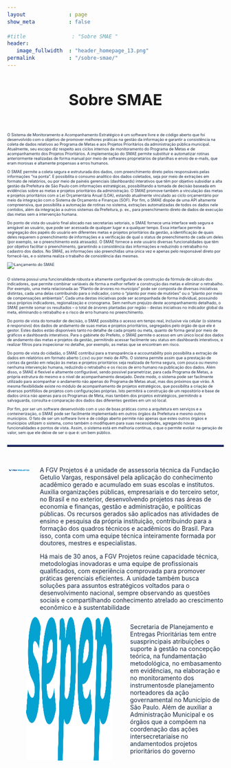 ```yaml
---
layout              : page
show_meta           : false

#title               : "Sobre SMAE "
header:
   image_fullwidth  : "header_homepage_13.png"
permalink           : "/sobre-smae/"
---
```

<div style="text-align: center; font-size: large;">
<h1>Sobre SMAE</h1>
<br>
</div>
<div class="row">
  <div class="large-6 columns">
      <div style="color: #152741; font-size: 9px;">
         <p>O Sistema de Monitoramento e Acompanhamento Estratégico é um software livre e de código aberto que foi desenvolvido com o objetivo de promover melhores práticas na gestão da informação e garantir a consistência na coleta de dados relativos ao Programa de Metas e aos Projetos Prioritários da administração pública municipal. Atualmente, seu escopo diz respeito aos ciclos internos de monitoramento do Programa de Metas e de acompanhamento dos Projetos Prioritários. A implementação do SMAE permite substituir e automatizar rotinas anteriormente realizadas de forma manual por meio de softwares proprietários de planilhas e envio de e-mails, que eram morosas e altamente propensas a erros humanos.</p>
         <p>O SMAE permite a coleta segura e estruturada dos dados, com preenchimento direto pelos responsáveis pelas informações “na ponta”. E possibilita o consumo analítico dos dados coletados, seja por meio de extrações em formato de relatórios, ou por meio de painéis gerenciais (dashboards) interativos que têm por objetivo subsidiar a alta gestão da Prefeitura de São Paulo com informações estratégicas, possibilitando a tomada de decisão baseada em evidências sobre as metas e projetos prioritários da administração. O SMAE promove também a vinculação das metas e projetos prioritários com a Lei Orçamentária Anual (LOA), estando atualmente vinculado ao ciclo orçamentário por meio da integração com o Sistema de Orçamento e Finanças (SOF). Por fim, o SMAE dispõe de uma API altamente compreensiva, que possibilita a automação de rotinas no sistema, extrações automatizadas de todos os dados nele contidos, além da integração a outros sistemas da Prefeitura, p. ex., para preenchimento direto de dados de execução das metas sem a intervenção humana.</p>
         <p>Do ponto de vista do usuário final alocado nas secretarias setoriais, o SMAE fornece uma interface web segura e amigável ao usuário, que pode ser acessada de qualquer lugar e a qualquer tempo. Essa interface permite a segregação dos papéis do usuário em diferentes metas e projetos prioritários da gestão, a identificação de quais deles requerem o preenchimento de informações e a verificação de qual o status de preenchimento de cada um deles (por exemplo, se o preenchimento está atrasado). O SMAE fornece a este usuário diversas funcionalidades que têm por objetivo facilitar o preenchimento, garantindo a consistência das informações e reduzindo o retrabalho no cadastro dos dados. No SMAE, as informações são preenchidas uma única vez e apenas pelo responsável direto por fornecê-las, e o sistema realiza o trabalho de consistência das mesmas.</p>
         <p><img src="../images/foto-lançamento-same.jpeg" alt="Lançamento do SMAE"></p>
      </div>
  </div>
  <div class="large-6 columns">
      <div style="color: #152741;font-size: 9px;">
         <p>O sistema possui uma funcionalidade robusta e altamente configurável de construção da fórmula de cálculo dos indicadores, que permite combinar variáveis de forma a melhor refletir a construção das metas e eliminar o retrabalho. Por exemplo, uma meta relacionada ao “Plantio de árvores no município” pode ser composta de diversas iniciativas distintas, cada uma delas contribuindo para o indicador, como o “plantio por meio de mutirões” ou o “plantio por meio de compensações ambientais”. Cada uma destas iniciativas pode ser acompanhada de forma individual, possuindo seus próprios indicadores, regionalização e cronograma. Sem nenhum prejuízo deste acompanhamento detalhado, o SMAE permite somar os resultados – o total de árvores plantadas por região - destas iniciativas no indicador global da meta, eliminando o retrabalho e o risco de erro humano no preenchimento. </p>
         <p>Do ponto de vista do tomador de decisão, o SMAE possibilita o acesso em tempo real, inclusive via celular (o sistema é responsivo) dos dados de andamento de suas metas e projetos prioritários, segregados pelo órgão de que ele é gestor. Estes dados estão disponíveis tanto no detalhe de cada projeto ou meta, quanto de forma geral por meio de gráficos e dashboards interativos. Para o gabinete do Prefeito, o SMAE permite o acesso em um único local dos dados de andamento das metas e projetos da gestão, permitindo acessar facilmente seu status em dashboards interativos, e realizar filtros para inspecionar no detalhe, por exemplo, as metas que se encontram em risco.</p>
         <p>Do ponto de vista do cidadão, o SMAE contribui para a transparência e accountability pois possibilita a extração de dados em relatórios em formato aberto (.csv) ou por meio de APIs. O sistema permite assim que a prestação de contas da gestão em relação às metas e projetos prioritários seja realizada de forma segura, com pouca ou mesmo nenhuma intervenção humana, reduzindo o retrabalho e os riscos de erro humano na publicação dos dados. Além disso, o SMAE é flexível e altamente configurável, sendo possível parametrizar, para cada Programa de Metas, a própria estrutura do mesmo e o nível de acompanhamento desejado. Deste modo, o sistema pode ser facilmente utilizado para acompanhar o andamento não apenas do Programa de Metas atual, mas dos próximos que virão. A mesma flexibilidade existe no módulo de acompanhamento de projetos estratégicos, que possibilita a criação de diversos portifólios de projetos com configurações próprias. Isto permitirá a construção de um repositório e base de dados única não apenas para os Programas de Meta, mas também dos projetos estratégicos, permitindo a salvaguarda, consulta e comparação dos dados das diferentes gestões em um só local.</p>
         <p>Por fim, por ser um software desenvolvido com o uso de boas práticas como a arquitetura em serviços e a conteinerização, o SMAE pode ser facilmente implementado em outros órgãos da Prefeitura e mesmo outros municípios. O fato de ser um software livre e de código aberto permite não apenas que estes outros órgãos e municípios utilizem o sistema, como também o modifiquem para suas necessidades, agregando novas funcionalidades e pontos de vista.   Assim, o sistema está em melhoria contínua, o que o permite evoluir na geração de valor, sem que ele deixe de ser o que é: um bem público.</p>
      </div>
  </div>
</div>
<hr style="border: solid #222d6f;border-width: 4px 0 0;">
<br>
<div class="row">
  <div class="large-6 columns">
      <div>
         <p><img src="../images/Marca_Projetos.jpg" alt="Lançamento do SMAE"></p>
      </div>
      <div style="color: #152741;">
         <p>A FGV Projetos é a unidade de assessoria técnica da Fundação Getulio Vargas, responsável pela aplicação do conhecimento acadêmico gerado e acumulado em suas escolas e institutos. Auxilia organizações públicas, empresariais e do terceiro setor, no Brasil e no exterior, desenvolvendo projetos nas áreas de economia e finanças, gestão e administração, e políticas públicas. Os recursos gerados são aplicados nas atividades de ensino e pesquisa da própria instituição, contribuindo para a formação dos quadros técnicos e acadêmicos do Brasil. Para isso, conta com uma equipe técnica inteiramente formada por doutores, mestres e especialistas.</p>
         <p>Há mais de 30 anos, a FGV Projetos reúne capacidade técnica, metodologias inovadoras e uma equipe de profissionais qualificados, com experiência comprovada para promover práticas gerenciais eficientes. A unidade também busca soluções para assuntos estratégicos voltados para o desenvolvimento nacional, sempre observando as questões sociais e compartilhando conhecimento atrelado ao crescimento econômico e à sustentabilidade</p>
      </div>
   </div>
  <div class="large-6 columns">
      <img  style="width: 200px; margin-left: 44px;" src="../images/Logo SEPEP - Azul Claro.svg">
      <br>
      <br>
      <div style="color: #152741;">
         <p>Secretaria de Planejamento e Entregas Prioritárias tem entre suasprincipais atribuições o suporte à gestão na concepção teórica, na fundamentação metodológica, no embasamento em evidências, na elaboração e no monitoramento dos  instrumentosde  planejamento norteadores  da  ação  governamental  no Município  de  São  Paulo. Além  de  auxiliar  a Administração Municipal  e os  órgãos  que  a  compõem na coordenação das ações intersecretariaise no andamentodos projetos prioritários do governo</p>
      </div>
  </div>
</div>
